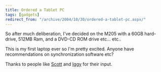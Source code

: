```yaml
---
title: Ordered a Tablet PC
tags: [gadgets]
redirect_from: "/archive/2004/10/30/ordered-a-tablet-pc.aspx/"
---
```


So after much deliberation, I've decided on the M205 with a 60GB
hard-drive, 512MB Ram, and a DVD-CD ROM drive etc... etc..

This is my first laptop ever so I'm pretty excited. Anyone have
recommendations on synchronization software etc?

Thanks to people like
[Scott](http://www.hanselman.com/blog/SearchView.aspx?q=m205) and
[Iggy](http://www.iggysoft.com/) for their input.

